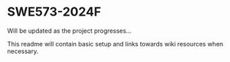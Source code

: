 # SWE573-2024F
Will be updated as the project progresses...

This readme will contain basic setup and links towards wiki resources when necessary.
